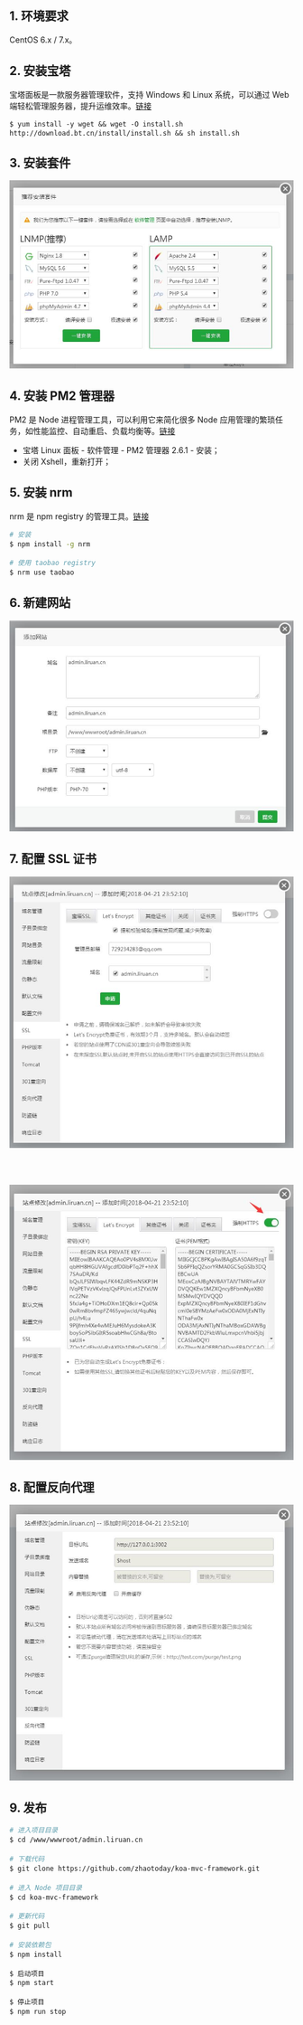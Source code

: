 ## 1. 环境要求

CentOS 6.x / 7.x。

## 2. 安装宝塔

宝塔面板是一款服务器管理软件，支持 Windows 和 Linux 系统，可以通过 Web 端轻松管理服务器，提升运维效率。[链接](https://www.bt.cn/)

```
$ yum install -y wget && wget -O install.sh http://download.bt.cn/install/install.sh && sh install.sh
```

## 3. 安装套件

<img src="images/1.jpg">

## 4. 安装 PM2 管理器

PM2 是 Node 进程管理工具，可以利用它来简化很多 Node 应用管理的繁琐任务，如性能监控、自动重启、负载均衡等。[链接](http://imweb.io/topic/57c8cbb27f226f687b365636)

- 宝塔 Linux 面板 - 软件管理 - PM2 管理器 2.6.1 - 安装；
- 关闭 Xshell，重新打开；

## 5. 安装 nrm

nrm 是 npm registry 的管理工具。[链接](https://cnodejs.org/topic/5326e78c434e04172c006826)

```bash
# 安装
$ npm install -g nrm

# 使用 taobao registry
$ nrm use taobao
```

## 6. 新建网站

<img src="images/2.jpg">

## 7. 配置 SSL 证书

<img src="images/3.jpg">

<br><br>

<img src="images/4.jpg">

## 8. 配置反向代理

<img src="images/5.jpg">

## 9. 发布

```bash
# 进入项目目录
$ cd /www/wwwroot/admin.liruan.cn

# 下载代码
$ git clone https://github.com/zhaotoday/koa-mvc-framework.git

# 进入 Node 项目目录
$ cd koa-mvc-framework

# 更新代码
$ git pull

# 安装依赖包
$ npm install

$ 启动项目
$ npm start

$ 停止项目
$ npm run stop
```
